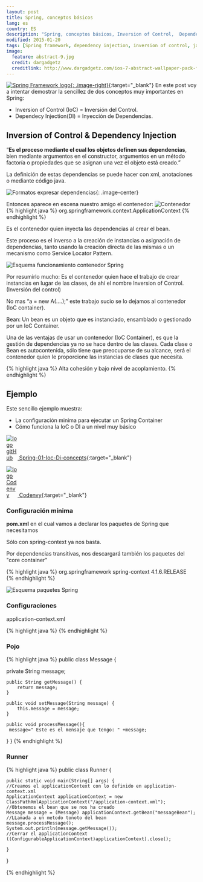 ```yaml
---
layout: post
title: Spring, conceptos básicos
lang: es
country: ES
description: "Spring, conceptos básicos, Inversion of Control,  Dependency Injection"
modified: 2015-01-20
tags: [Spring framework, dependency injection, inversion of control, java]
image:
  feature: abstract-9.jpg
  credit: dargadgetz
  creditlink: http://www.dargadgetz.com/ios-7-abstract-wallpaper-pack-for-iphone-5-and-ipod-touch-retina/
---
```



[<img src="{{ site.url }}/images/20160120Spring-conceptos-basicos/image01.png" alt="Spring Framework logo">{: .image-right}](http://docs.spring.io/spring/docs/current/spring-framework-reference/html/beans.html){:target="_blank"}
En este post voy a intentar demostrar la sencillez de dos conceptos muy importantes en Spring:

* Inversion of Control (IoC) = Inversión del Control.
* Dependecy Injection(DI) =  Inyección de Dependencias. 


## Inversion of Control & Dependency Injection


“**Es el proceso mediante el cual los objetos definen sus dependencias**, bien mediante argumentos en el constructor, argumentos en un método factoría o propiedades que se asignan una vez el objeto está creado.”

La definición de estas dependencias se puede hacer con xml, anotaciones o mediante código java.

<img src="{{ site.url }}/images/20160120Spring-conceptos-basicos/image00.png" alt="Formatos expresar dependencias">{: .image-center} 


Entonces aparece en escena nuestro amigo el contenedor: 
<img src="{{ site.url }}/images/20160120Spring-conceptos-basicos/image04.png" alt="Contenedor">
{% highlight java %}
 	org.springframework.context.ApplicationContext
{% endhighlight %}

Es el contenedor quien inyecta las dependencias al crear el bean.

Este proceso es el inverso a la creación de instancias o asignación de dependencias, tanto usando la creación directa de las mismas o un mecanismo como Service Locator Pattern.

<img src="{{ site.url }}/images/20160120Spring-conceptos-basicos/image03.png" alt="Esquema funcionamiento contenedor Spring">


Por resumirlo mucho: Es el contenedor quien hace el trabajo de crear instancias en lugar de las clases, de ahí el nombre Inversion of Control.(Inversión del control)


No mas “a = new A(....);” este trabajo sucio se lo dejamos al contenedor (IoC container).


Bean: Un bean es un objeto que es instanciado, ensamblado o gestionado por un IoC Container.


Una de las ventajas de usar un contenedor (IoC Container), es que la gestión de dependencias ya no se hace dentro de las clases. Cada clase o Bean es autocontenida, sólo tiene que preocuparse de su alcance, será el contenedor quien le proporcione las instancias de clases que necesita.


{% highlight java %}
Alta cohesión y bajo nivel de acoplamiento.
{% endhighlight %}

## Ejemplo

Este sencillo ejemplo muestra:

* La configuración minima para ejecutar un Spring Container
* Cómo funciona la IoC o DI a un nivel muy básico


[ <img src="{{ site.url }}/images/gitHub-logo.png" alt="logo gitHub" style="max-width: 30px;"> Spring-01-Ioc-Di-concepts](https://github.com/rafasoriazu/Spring-01-Ioc-Di-concepts){:target="_blank"}



[<img src="{{ site.url }}/images/codenvy-logo.jpg" alt="logo Codenvy" style="max-width: 30px;"> Codenvy](https://codenvy.com/ide-resources/share/project/rafasoriazu/Spring-01-Ioc-Di-concepts){:target="_blank"}


### Configuración mínima

**pom.xml** en el cual vamos a declarar los paquetes de Spring que necesitamos

Sólo con spring-context ya nos basta.

Por dependencias transitivas, nos descargará también los paquetes del "core container"

{% highlight java %}
<dependencies>
  	<dependency>
   	<groupId>org.springframework</groupId>
    	<artifactId>spring-context</artifactId>
    	<version>4.1.6.RELEASE</version>
	</dependency>
  </dependencies>  
{% endhighlight %}

<img src="{{ site.url }}/images/20160120Spring-conceptos-basicos/image02.png" alt="Esquema paquetes Spring">


### Configuraciones

application-context.xml

{% highlight java %}
      <!-- A simple bean definition -->
   <bean id="messageBean" class="me.itnotes.Message">
       <!-- collaborators and configuration for this bean go here -->
        <property name="message" value="Hola mundo. "/>
   </bean>
{% endhighlight %}

### Pojo

{% highlight java %}
public class Message {

  private String message;

	public String getMessage() {
		return message;
	}

	public void setMessage(String message) {
		this.message = message;
	}
	
	public void processMessage(){
     message=" Este es el mensaje que tengo: " +message;
   }
}
{% endhighlight %}


### Runner

{% highlight java %}
public class Runner {

	public static void main(String[] args) {
	//Creamos el applicationContext con lo definido en application-context.xml
	ApplicationContext applicationContext = new ClassPathXmlApplicationContext("/application-context.xml");   
	//Obtenemos el bean que se nos ha creado
	Message message = (Message) applicationContext.getBean("messageBean");
    //LLamada a un metodo tonoto del bean
    message.processMessage();
    System.out.println(message.getMessage());
    //Cerrar el applicationContext
    ((ConfigurableApplicationContext)applicationContext).close();
         
	}

}

{% endhighlight %}